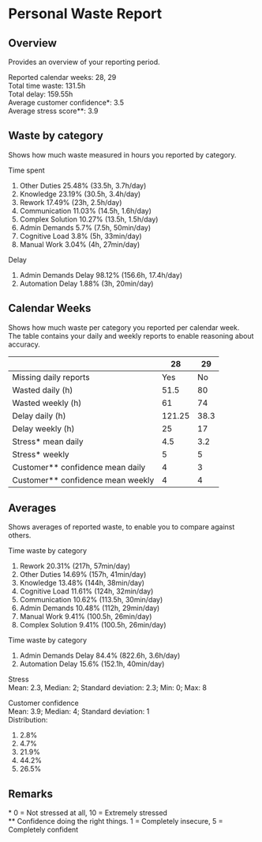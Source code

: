 # Personal Waste Report

## Overview
Provides an overview of your reporting period.  

Reported calendar weeks: 28, 29  
Total time waste: 131.5h  
Total delay: 159.55h  
Average customer confidence*: 3.5  
Average stress score**: 3.9  

## Waste by category
Shows how much waste measured in hours you reported by category.  

Time spent
  1. Other Duties 25.48% (33.5h, 3.7h/day)
  2. Knowledge 23.19% (30.5h, 3.4h/day)
  3. Rework 17.49% (23h, 2.5h/day)
  4. Communication 11.03% (14.5h, 1.6h/day)
  5. Complex Solution 10.27% (13.5h, 1.5h/day)
  6. Admin Demands 5.7% (7.5h, 50min/day)
  7. Cognitive Load 3.8% (5h, 33min/day)
  8. Manual Work 3.04% (4h, 27min/day)

Delay
  1. Admin Demands Delay 98.12% (156.6h, 17.4h/day)
  2. Automation Delay 1.88% (3h, 20min/day)

## Calendar Weeks
Shows how much waste per category you reported per calendar week.  
The table contains your daily and weekly reports to enable reasoning about accuracy.  

|  | 28 | 29 | 
|---|---|---|
| Missing daily reports | Yes | No | 
| Wasted daily (h) | 51.5 | 80 | 
| Wasted weekly (h) | 61 | 74 | 
| Delay daily (h) | 121.25 | 38.3 | 
| Delay weekly (h) | 25 | 17 | 
| Stress* mean daily | 4.5 | 3.2 | 
| Stress* weekly | 5 | 5 | 
| Customer** confidence mean daily | 4 | 3 | 
| Customer** confidence mean weekly | 4 | 4 | 

 ## Averages   
Shows averages of reported waste, to enable you to compare against others.  
  
Time waste by category  
1. Rework 20.31% (217h, 57min/day)
2. Other Duties 14.69% (157h, 41min/day)
3. Knowledge 13.48% (144h, 38min/day)
4. Cognitive Load 11.61% (124h, 32min/day)
5. Communication 10.62% (113.5h, 30min/day)
6. Admin Demands 10.48% (112h, 29min/day)
7. Manual Work 9.41% (100.5h, 26min/day)
8. Complex Solution 9.41% (100.5h, 26min/day)
  
Time waste by category  
1. Admin Demands Delay 84.4% (822.6h, 3.6h/day)
2. Automation Delay 15.6% (152.1h, 40min/day)
  
Stress  
Mean: 2.3, Median: 2; Standard deviation: 2.3; Min: 0; Max: 8  
  
Customer confidence  
Mean: 3.9; Median: 4; Standard deviation: 1  
Distribution:  
1. 2.8%  
2. 4.7%  
3. 21.9%  
4. 44.2%  
5. 26.5%  

## Remarks  
\* 0 = Not stressed at all, 10 = Extremely stressed  
** Confidence doing the right things. 1 = Completely insecure, 5 = Completely confident  
